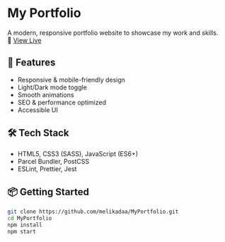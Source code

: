 # My Portfolio

A modern, responsive portfolio website to showcase my work and skills.  
🔗 [View Live](https://melikadaa.github.io/MyPortfolio/)

## 🚀 Features

- Responsive & mobile-friendly design  
- Light/Dark mode toggle  
- Smooth animations  
- SEO & performance optimized  
- Accessible UI

## 🛠️ Tech Stack

- HTML5, CSS3 (SASS), JavaScript (ES6+)
- Parcel Bundler, PostCSS
- ESLint, Prettier, Jest

## 📦 Getting Started

```bash
git clone https://github.com/melikadaa/MyPortfolio.git
cd MyPortfolio
npm install
npm start
